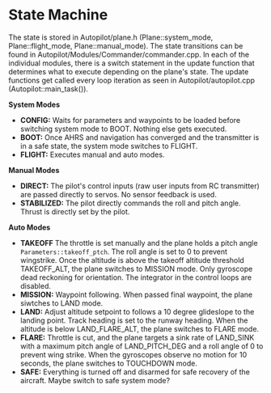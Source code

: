 # State Machine

The state is stored in Autopilot/plane.h (Plane::system_mode, Plane::flight_mode, Plane::manual_mode). The state transitions can be found in Autopilot/Modules/Commander/commander.cpp. In each of the individual modules, there is a switch statement in the update function that determines what to execute depending on the plane's state. The update functions get called every loop iteration as seen in Autopilot/autopilot.cpp (Autopilot::main_task()).

**System Modes**
- **CONFIG:** Waits for parameters and waypoints to be loaded before switching system mode to BOOT. Nothing else gets executed.
- **BOOT:** Once AHRS and navigation has converged and the transmitter is in a safe state, the system mode switches to FLIGHT.
- **FLIGHT:** Executes manual and auto modes.

**Manual Modes**
- **DIRECT:** The pilot's control inputs (raw user inputs from RC transmitter) are passed directly to servos. No sensor feedback is used.
- **STABILIZED:** The pilot directly commands the roll and pitch angle. Thrust is directly set by the pilot.

**Auto Modes**
- **TAKEOFF** The throttle is set manually and the plane holds a pitch angle `Parameters::takeoff_ptch`. The roll angle is set to 0 to prevent wingstrike. Once the altitude is above the takeoff altitude threshold TAKEOFF_ALT, the plane switches to MISSION mode. Only gyroscope dead reckoning for orientation. The integrator in the control loops are disabled.
- **MISSION:** Waypoint following. When passed final waypoint, the plane siwtches to LAND mode.
- **LAND:** Adjust altitude setpoint to follows a 10 degree glideslope to the landing point. Track heading is set to the runway heading. When the altitude is below LAND_FLARE_ALT, the plane switches to FLARE mode.
- **FLARE:** Throttle is cut, and the plane targets a sink rate of LAND_SINK with a maximum pitch angle of LAND_PITCH_DEG and a roll angle of 0 to prevent wing strike. When the gyroscopes observe no motion for 10 seconds, the plane switches to TOUCHDOWN mode.
- **SAFE:** Everything is turned off and disarmed for safe recovery of the aircraft. Maybe switch to safe system mode?
